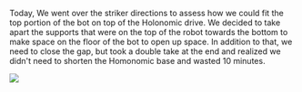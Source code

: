 ﻿Today, We went over the striker directions to assess how we could fit the top portion of the bot on top of the Holonomic drive. We decided to take apart the supports that were on the top of the robot towards the bottom to make space on the floor of the bot to open up space. In addition to that, we need to close the gap, but took a double take at the end and realized we didn't need to shorten the Homonomic base and wasted 10 minutes. 


![](media/911.jpg)
